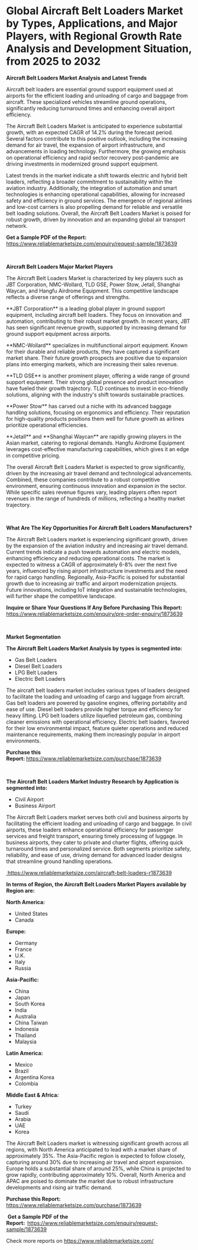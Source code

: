 <p><h1>Global Aircraft Belt Loaders Market by Types, Applications, and Major Players, with Regional Growth Rate Analysis and Development Situation, from 2025 to 2032</h1></p><p><strong>Aircraft Belt Loaders Market Analysis and Latest Trends</strong></p>
<p><p>Aircraft belt loaders are essential ground support equipment used at airports for the efficient loading and unloading of cargo and baggage from aircraft. These specialized vehicles streamline ground operations, significantly reducing turnaround times and enhancing overall airport efficiency.</p><p>The Aircraft Belt Loaders Market is anticipated to experience substantial growth, with an expected CAGR of 14.2% during the forecast period. Several factors contribute to this positive outlook, including the increasing demand for air travel, the expansion of airport infrastructure, and advancements in loading technology. Furthermore, the growing emphasis on operational efficiency and rapid sector recovery post-pandemic are driving investments in modernized ground support equipment.</p><p>Latest trends in the market indicate a shift towards electric and hybrid belt loaders, reflecting a broader commitment to sustainability within the aviation industry. Additionally, the integration of automation and smart technologies is enhancing operational capabilities, allowing for increased safety and efficiency in ground services. The emergence of regional airlines and low-cost carriers is also propelling demand for reliable and versatile belt loading solutions. Overall, the Aircraft Belt Loaders Market is poised for robust growth, driven by innovation and an expanding global air transport network.</p></p>
<p><strong>Get a Sample PDF of the Report:&nbsp;</strong> <a href="https://www.reliablemarketsize.com/enquiry/request-sample/1873639?utm_campaign=2242&utm_medium=2&utm_source=Github&utm_content=ia&utm_term=16022025&utm_id=aircraft-belt-loaders">https://www.reliablemarketsize.com/enquiry/request-sample/1873639</a></p>
<p>&nbsp;</p>
<p><strong>Aircraft Belt Loaders Major Market Players</strong></p>
<p><p>The Aircraft Belt Loaders Market is characterized by key players such as JBT Corporation, NMC-Wollard, TLD GSE, Power Stow, Jetall, Shanghai Waycan, and Hangfu Airdrome Equipment. This competitive landscape reflects a diverse range of offerings and strengths.</p><p>**JBT Corporation** is a leading global player in ground support equipment, including aircraft belt loaders. They focus on innovation and automation, contributing to their robust market growth. In recent years, JBT has seen significant revenue growth, supported by increasing demand for ground support equipment across airports.</p><p>**NMC-Wollard** specializes in multifunctional airport equipment. Known for their durable and reliable products, they have captured a significant market share. Their future growth prospects are positive due to expansion plans into emerging markets, which are increasing their sales revenue.</p><p>**TLD GSE** is another prominent player, offering a wide range of ground support equipment. Their strong global presence and product innovation have fueled their growth trajectory. TLD continues to invest in eco-friendly solutions, aligning with the industry's shift towards sustainable practices.</p><p>**Power Stow** has carved out a niche with its advanced baggage handling solutions, focusing on ergonomics and efficiency. Their reputation for high-quality products positions them well for future growth as airlines prioritize operational efficiencies.</p><p>**Jetall** and **Shanghai Waycan** are rapidly growing players in the Asian market, catering to regional demands. Hangfu Airdrome Equipment leverages cost-effective manufacturing capabilities, which gives it an edge in competitive pricing.</p><p>The overall Aircraft Belt Loaders Market is expected to grow significantly, driven by the increasing air travel demand and technological advancements. Combined, these companies contribute to a robust competitive environment, ensuring continuous innovation and expansion in the sector. While specific sales revenue figures vary, leading players often report revenues in the range of hundreds of millions, reflecting a healthy market trajectory.</p></p>
<p>&nbsp;</p>
<p><strong>What Are The Key Opportunities For Aircraft Belt Loaders Manufacturers?</strong></p>
<p><p>The Aircraft Belt Loaders market is experiencing significant growth, driven by the expansion of the aviation industry and increasing air travel demand. Current trends indicate a push towards automation and electric models, enhancing efficiency and reducing operational costs. The market is expected to witness a CAGR of approximately 6-8% over the next five years, influenced by rising airport infrastructure investments and the need for rapid cargo handling. Regionally, Asia-Pacific is poised for substantial growth due to increasing air traffic and airport modernization projects. Future innovations, including IoT integration and sustainable technologies, will further shape the competitive landscape.</p></p>
<p><strong>Inquire or Share Your Questions If Any Before Purchasing This Report:</strong> <a href="https://www.reliablemarketsize.com/enquiry/pre-order-enquiry/1873639?utm_campaign=2242&utm_medium=2&utm_source=Github&utm_content=ia&utm_term=16022025&utm_id=aircraft-belt-loaders">https://www.reliablemarketsize.com/enquiry/pre-order-enquiry/1873639</a></p>
<p>&nbsp;</p>
<p><strong>Market Segmentation</strong></p>
<p><strong>The Aircraft Belt Loaders Market Analysis by types is segmented into:</strong></p>
<p><ul><li>Gas Belt Loaders</li><li>Diesel Belt Loaders</li><li>LPG Belt Loaders</li><li>Electric Belt Loaders</li></ul></p>
<p><p>The aircraft belt loaders market includes various types of loaders designed to facilitate the loading and unloading of cargo and luggage from aircraft. Gas belt loaders are powered by gasoline engines, offering portability and ease of use. Diesel belt loaders provide higher torque and efficiency for heavy lifting. LPG belt loaders utilize liquefied petroleum gas, combining cleaner emissions with operational efficiency. Electric belt loaders, favored for their low environmental impact, feature quieter operations and reduced maintenance requirements, making them increasingly popular in airport environments.</p></p>
<p><strong>Purchase this Report:&nbsp;</strong><a href="https://www.reliablemarketsize.com/purchase/1873639?utm_campaign=2242&utm_medium=2&utm_source=Github&utm_content=ia&utm_term=16022025&utm_id=aircraft-belt-loaders">https://www.reliablemarketsize.com/purchase/1873639</a></p>
<p>&nbsp;</p>
<p><strong>The Aircraft Belt Loaders Market Industry Research by Application is segmented into:</strong></p>
<p><ul><li>Civil Airport</li><li>Business Airport</li></ul></p>
<p><p>The Aircraft Belt Loaders market serves both civil and business airports by facilitating the efficient loading and unloading of cargo and baggage. In civil airports, these loaders enhance operational efficiency for passenger services and freight transport, ensuring timely processing of luggage. In business airports, they cater to private and charter flights, offering quick turnaround times and personalized service. Both segments prioritize safety, reliability, and ease of use, driving demand for advanced loader designs that streamline ground handling operations.</p></p>
<p><a href="https://www.reliablemarketsize.com/aircraft-belt-loaders-r1873639?utm_campaign=2242&utm_medium=2&utm_source=Github&utm_content=ia&utm_term=16022025&utm_id=aircraft-belt-loaders">&nbsp;https://www.reliablemarketsize.com/aircraft-belt-loaders-r1873639</a></p>
<p><strong>In terms of Region, the Aircraft Belt Loaders Market Players available by Region are:</strong></p>
<p>
    <p> <strong> North America: </strong>
        <ul>
            <li>United States</li>
            <li>Canada</li>
        </ul>
        </p> 
    <p> <strong> Europe: </strong>
        <ul>
            <li>Germany</li>
            <li>France</li>
            <li>U.K.</li>
            <li>Italy</li>
            <li>Russia</li>
        </ul>
        </p> 
    <p> <strong> Asia-Pacific: </strong>
        <ul>
            <li>China</li>
            <li>Japan</li>
            <li>South Korea</li>
            <li>India</li>
            <li>Australia</li>
            <li>China Taiwan</li>
            <li>Indonesia</li>
            <li>Thailand</li>
            <li>Malaysia</li>
        </ul>
        </p> 
    <p> <strong> Latin America: </strong>
        <ul>
            <li>Mexico</li>
            <li>Brazil</li>
            <li>Argentina Korea</li>
            <li>Colombia</li>
        </ul>
        </p> 
    <p> <strong> Middle East & Africa: </strong>
        <ul>
            <li>Turkey</li>
            <li>Saudi</li>
            <li>Arabia</li>
            <li>UAE</li>
            <li>Korea</li>
        </ul>
    </p>
    </p>
<p><p>The Aircraft Belt Loaders market is witnessing significant growth across all regions, with North America anticipated to lead with a market share of approximately 35%. The Asia-Pacific region is expected to follow closely, capturing around 30% due to increasing air travel and airport expansion. Europe holds a substantial share of around 25%, while China is projected to grow rapidly, contributing approximately 10%. Overall, North America and APAC are poised to dominate the market due to robust infrastructure developments and rising air traffic demand.</p></p>
<p><strong>Purchase this Report: </strong><a href="https://www.reliablemarketsize.com/purchase/1873639?utm_campaign=2242&utm_medium=2&utm_source=Github&utm_content=ia&utm_term=16022025&utm_id=aircraft-belt-loaders">https://www.reliablemarketsize.com/purchase/1873639</a></p>
<p>&nbsp;<strong>Get a Sample PDF of the Report:&nbsp;&nbsp;</strong><a href="https://www.reliablemarketsize.com/enquiry/request-sample/1873639?utm_campaign=2242&utm_medium=2&utm_source=Github&utm_content=ia&utm_term=16022025&utm_id=aircraft-belt-loaders">https://www.reliablemarketsize.com/enquiry/request-sample/1873639</a></p>
<p><strong></strong></p>
<p>Check more reports on <a href="https://www.reliablemarketsize.com/?utm_campaign=2242&utm_medium=2&utm_source=Github&utm_content=ia&utm_term=16022025&utm_id=aircraft-belt-loaders">https://www.reliablemarketsize.com/</a></p>